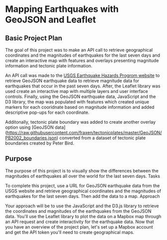 # Mapping Earthquakes with GeoJSON and Leaflet
## Basic Project Plan 
The goal of this project was to make an API call to retrieve geographical coordinates and the magnitudes of earthquakes for the last seven days and create an interactive map with features and overlays presenting magnitude information and tectonic plate information. 

An API call was made to the [USGS Earthquake Hazards Progrom website]([https://earthquake.usgs.gov/earthquakes/feed/v1.0/summary/all_week.geojson) to retrieve GeoJSON earthquake data to retrieve magnitude data for earthquakes that occur in the past seven days. After, the Leaflet library was used create an interactive map with multiple layers and user interface controls. Finally, using the GeoJSON earthquake data, JavaScript and the D3 library, the map was populated with features which created unique markers for each cooridnate based on magnitude information and added descriptive pop-ups for each coordinate. 

Additonally, tectonic plate boundary was added to create another overlay option using [GeoJSON data] (https://raw.githubusercontent.com/fraxen/tectonicplates/master/GeoJSON/PB2002_boundaries.json) converted from a dataset of tectonic plate boundaries created by Peter Bird. 

## Purpose

The purpose of this project is to visually show the differences between the magnitudes of earthquakes all over the world for the last seven days.
Tasks

To complete this project, use a URL for GeoJSON earthquake data from the USGS website and retrieve geographical coordinates and the magnitudes of earthquakes for the last seven days. Then add the data to a map.
Approach

Your approach will be to use the JavaScript and the D3.js library to retrieve the coordinates and magnitudes of the earthquakes from the GeoJSON data. You'll use the Leaflet library to plot the data on a Mapbox map through an API request and create interactivity for the earthquake data.
Now that you have an overview of the project plan, let's set up a Mapbox account and get the API token you'll need to create geographical maps.
